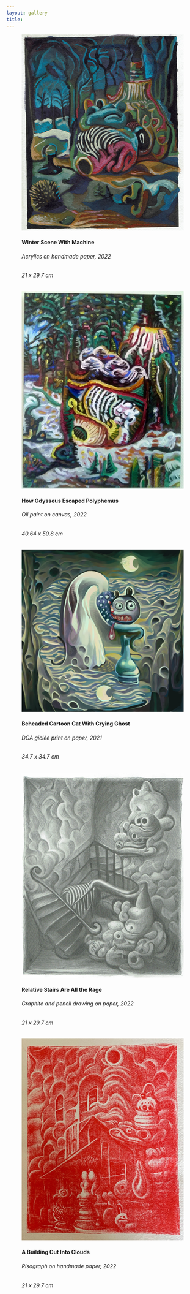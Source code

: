 ```yaml
---
layout: gallery
title: 
---
```



<div id="gallery">
    <div class="grid">
        <figure class="img-container">
              <img src="assets/img/CCI02082022_0001.jpg" alt="Acrylic painting of a winter forest scene" />
              <span class="img-content-hover">
                <h4 class="title">Winter Scene With Machine</h4>
                <h6 class="category">Acrylics on handmade paper, 2022</h6>
                <h6 class="category">21 x 29.7 cm</h6>
              </span>
        </figure>
        <figure class="img-container">
              <img src="assets/img/tvjfr1os6tm81.jpg" alt="How Odysseus Escaped Polyphemus" />
              <span class="img-content-hover">
                <h4 class="title">How Odysseus Escaped Polyphemus</h4>
                <h6 class="category">Oil paint on canvas, 2022</h6>
                <h6 class="category">40.64 x 50.8 cm</h6>
              </span>
        </figure>
        <figure class="img-container">
              <img src="assets/img/insta_moonriver ghost 1.jpg" alt="Digital graphics of a beheaded cartoon cat with crying ghost" />
              <span class="img-content-hover">
                <h4 class="title">Beheaded Cartoon Cat With Crying Ghost</h4>
                <h6 class="category">DGA giclée print on paper, 2021</h6>
                <h6 class="category">34.7 x 34.7 cm</h6>
              </span>
        </figure>
        <figure class="img-container">
              <img src="assets/img/rCCI19082022_0002.jpg" alt="Impossible stairs" />
              <span class="img-content-hover">
                <h4 class="title">Relative Stairs Are All the Rage</h4>
                <h6 class="category">Graphite and pencil drawing on paper, 2022</h6>
                <h6 class="category">21 x 29.7 cm</h6>
              </span>
        </figure>
        <figure class="img-container">
              <img src="assets/img/dWJmIt8s.jpeg" alt="Risograph of a house in the clouds" />
              <span class="img-content-hover">
                <h4 class="title">A Building Cut Into Clouds</h4>
                <h6 class="category">Risograph on handmade paper, 2022</h6>
                <h6 class="category">21 x 29.7 cm</h6>
              </span>
        </figure>
    </div>
</div>